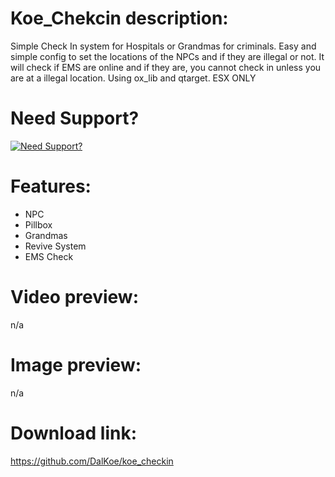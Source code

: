 # Koe_Chekcin description:
Simple Check In system for Hospitals or Grandmas for criminals. Easy and simple config to set the locations of the NPCs and if they are illegal or not. 
It will check if EMS are online and if they are, you cannot check in unless you are at a illegal location. Using ox_lib and qtarget. ESX ONLY

# Need Support?

[![Need Support?](https://media.discordapp.net/attachments/973750342263144558/1003740741178249318/invite.png?width=810&height=216)](https://discord.gg/5JuxDnNm94)

# Features:
* NPC
* Pillbox
* Grandmas
* Revive System
* EMS Check

# Video preview:
n/a

# Image preview:
n/a

# Download link:
https://github.com/DalKoe/koe_checkin
